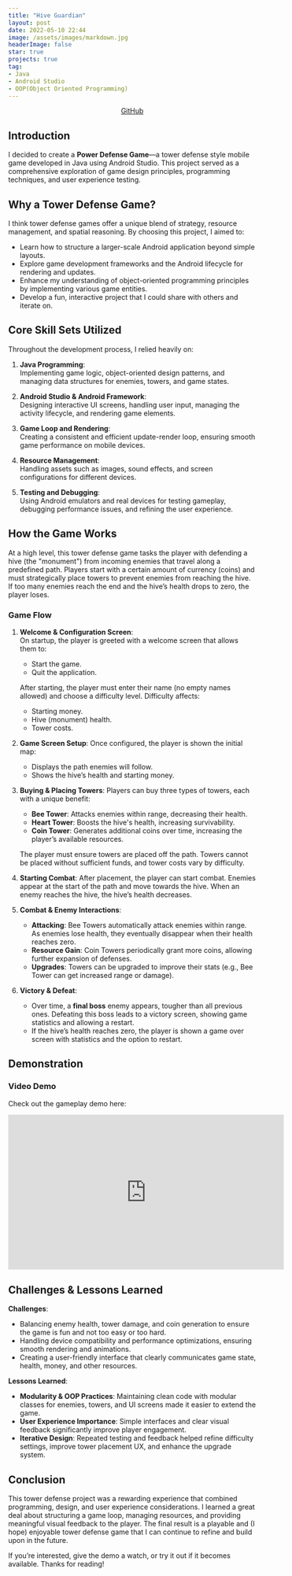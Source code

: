 ```yaml
---
title: "Hive Guardian"
layout: post
date: 2022-05-10 22:44
image: /assets/images/markdown.jpg
headerImage: false
star: true
projects: true
tag:
- Java
- Android Studio
- OOP(Object Oriented Programming)
---
```


<div style="text-align: center;">
  <a href="https://github.com/harriet99/Tower-Jackets">GitHub</a>
</div>

## Introduction

I decided to create a **Power Defense Game**—a tower defense style mobile game developed in Java using Android Studio. This project served as a comprehensive exploration of game design principles, programming techniques, and user experience testing.

## Why a Tower Defense Game?

I think tower defense games offer a unique blend of strategy, resource management, and spatial reasoning. By choosing this project, I aimed to:

* Learn how to structure a larger-scale Android application beyond simple layouts.
* Explore game development frameworks and the Android lifecycle for rendering and updates.
* Enhance my understanding of object-oriented programming principles by implementing various game entities.
* Develop a fun, interactive project that I could share with others and iterate on.

## Core Skill Sets Utilized

Throughout the development process, I relied heavily on:

1. **Java Programming**:  
   Implementing game logic, object-oriented design patterns, and managing data structures for enemies, towers, and game states.
   
2. **Android Studio & Android Framework**:  
   Designing interactive UI screens, handling user input, managing the activity lifecycle, and rendering game elements.
   
3. **Game Loop and Rendering**:  
   Creating a consistent and efficient update-render loop, ensuring smooth game performance on mobile devices.
   
4. **Resource Management**:  
   Handling assets such as images, sound effects, and screen configurations for different devices.
   
5. **Testing and Debugging**:  
   Using Android emulators and real devices for testing gameplay, debugging performance issues, and refining the user experience.

## How the Game Works

At a high level, this tower defense game tasks the player with defending a hive (the "monument") from incoming enemies that travel along a predefined path. Players start with a certain amount of currency (coins) and must strategically place towers to prevent enemies from reaching the hive. If too many enemies reach the end and the hive’s health drops to zero, the player loses.

### Game Flow

1. **Welcome & Configuration Screen**:  
   On startup, the player is greeted with a welcome screen that allows them to:
   - Start the game.
   - Quit the application.
   
   After starting, the player must enter their name (no empty names allowed) and choose a difficulty level. Difficulty affects:
   - Starting money.
   - Hive (monument) health.
   - Tower costs.

2. **Game Screen Setup**:
   Once configured, the player is shown the initial map:
   - Displays the path enemies will follow.
   - Shows the hive’s health and starting money.
   
3. **Buying & Placing Towers**:
   Players can buy three types of towers, each with a unique benefit:
   - **Bee Tower**: Attacks enemies within range, decreasing their health.
   - **Heart Tower**: Boosts the hive's health, increasing survivability.
   - **Coin Tower**: Generates additional coins over time, increasing the player’s available resources.
   
   The player must ensure towers are placed off the path. Towers cannot be placed without sufficient funds, and tower costs vary by difficulty.

4. **Starting Combat**:
   After placement, the player can start combat. Enemies appear at the start of the path and move towards the hive. When an enemy reaches the hive, the hive’s health decreases.

5. **Combat & Enemy Interactions**:
   - **Attacking**: Bee Towers automatically attack enemies within range. As enemies lose health, they eventually disappear when their health reaches zero.
   - **Resource Gain**: Coin Towers periodically grant more coins, allowing further expansion of defenses.
   - **Upgrades**: Towers can be upgraded to improve their stats (e.g., Bee Tower can get increased range or damage).
   
6. **Victory & Defeat**:
   - Over time, a **final boss** enemy appears, tougher than all previous ones. Defeating this boss leads to a victory screen, showing game statistics and allowing a restart.
   - If the hive’s health reaches zero, the player is shown a game over screen with statistics and the option to restart.

## Demonstration

### Video Demo

Check out the gameplay demo here:
<iframe width="560" height="315"
src="https://www.youtube.com/embed/qmmNwiEN9Uo"
title="YouTube video player"
frameborder="0"
allow="accelerometer; autoplay; clipboard-write; encrypted-media; gyroscope; picture-in-picture"
allowfullscreen>
</iframe>

## Challenges & Lessons Learned

**Challenges**:
* Balancing enemy health, tower damage, and coin generation to ensure the game is fun and not too easy or too hard.
* Handling device compatibility and performance optimizations, ensuring smooth rendering and animations.
* Creating a user-friendly interface that clearly communicates game state, health, money, and other resources.

**Lessons Learned**:
* **Modularity & OOP Practices**: Maintaining clean code with modular classes for enemies, towers, and UI screens made it easier to extend the game.
* **User Experience Importance**: Simple interfaces and clear visual feedback significantly improve player engagement.
* **Iterative Design**: Repeated testing and feedback helped refine difficulty settings, improve tower placement UX, and enhance the upgrade system.

## Conclusion

This tower defense project was a rewarding experience that combined programming, design, and user experience considerations. I learned a great deal about structuring a game loop, managing resources, and providing meaningful visual feedback to the player. The final result is a playable and (I hope) enjoyable tower defense game that I can continue to refine and build upon in the future.

If you’re interested, give the demo a watch, or try it out if it becomes available. Thanks for reading!